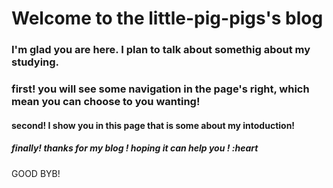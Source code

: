 # Welcome to the little-pig-pigs's blog

### I'm glad you are here. I plan to talk about somethig about my studying.
### first! you will see some navigation in the page's right, which mean you can choose to you wanting!
#### second! I show you in this page that is some about my intoduction!
##### finally! thanks for my blog ! hoping it can help you ! :heart


GOOD BYB!
